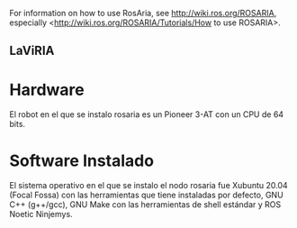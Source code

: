 
For information on how to use RosAria, see <http://wiki.ros.org/ROSARIA>,
especially <http://wiki.ros.org/ROSARIA/Tutorials/How to use ROSARIA>.


LaViRIA
-------


# Hardware


El robot en el que se instalo rosaria es un Pioneer 3-AT con un CPU de 64 bits. 


# Software Instalado


El sistema operativo en el que se instalo el nodo rosaria fue Xubuntu 20.04 (Focal Fossa) con las herramientas que tiene instaladas por defecto, GNU C++ (g++/gcc), GNU Make con las herramientas de shell estándar y ROS Noetic Ninjemys. 
